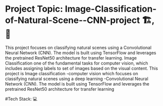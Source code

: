 # Project Topic: Image-Classification-of-Natural-Scene--CNN-project 🏗️,🧱
This project focuses on classifying natural scenes using a Convolutional Neural Network (CNN). 
The model is built using TensorFlow and leverages the pretrained ResNet50 architecture for transfer learning.
Image Classification one of the fundamental tasks for computer vision, which includes assigning labels to set of images based on the visual content. 
This project is Image classification -computer vision which focuses on classifying natural scenes using a deep learning -Convolutional Neural Network (CNN). 
The model is built using TensorFlow and leverages the pretrained ResNet50 architecture for transfer learning

#Tech Stack: 💻


